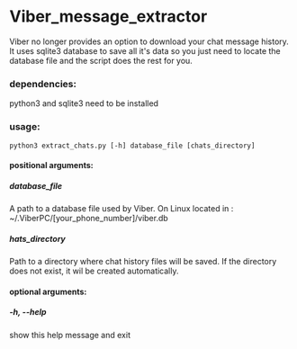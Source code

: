 # Viber_message_extractor
Viber no longer provides an option to download your chat message history. It uses sqlite3 database to save all it's data so you just need to locate the database file and the script does the rest for you.

### dependencies:
python3 and sqlite3 need to be installed

### usage:
`python3 extract_chats.py [-h] database_file [chats_directory]`

#### positional arguments:

##### database_file   
A path to a database file used by Viber. On Linux located in : ~/.ViberPC/[your_phone_number]/viber.db
##### hats_directory
Path to a directory where chat history files will be saved. If the directory does not exist, it wil be created automatically.

#### optional arguments:

##### -h, --help
show this help message and exit
